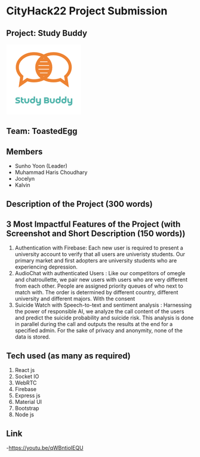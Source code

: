# CityHack22 Project Submission

## Project: Study Buddy

<img src="logo.png" width="200" alt="project_logo"/>

## Team: ToastedEgg

## Members

- Sunho Yoon (Leader)
- Muhammad Haris Choudhary
- Jocelyn
- Kalvin

## Description of the Project (300 words)

## 3 Most Impactful Features of the Project (with Screenshot and Short Description (150 words))

1. Authentication with Firebase:
   Each new user is required to present a university account to verify that all users are univeristy students. Our primary market and first adopters are university students who are experiencing depression.
2. AudioChat with authenticated Users :
   Like our competitors of omegle and chatroullette, we pair new users with users who are very different from each other. People are assigned priority queues of who next to match with. The order is determined by different country, different university and different majors. With the consent
3. Suicide Watch with Speech-to-text and sentiment analysis :
   Harnessing the power of responsible AI, we analyze the call content of the users and predict the suicide probability and suicide risk. This analysis is done in parallel during the call and outputs the results at the end for a specified admin. For the sake of privacy and anonymity, none of the data is stored.

## Tech used (as many as required)

1. React js
2. Socket IO
3. WebRTC
4. Firebase
5. Express js
6. Material UI
7. Bootstrap
8. Node js

## Link

-https://youtu.be/qWBntioIEQU
